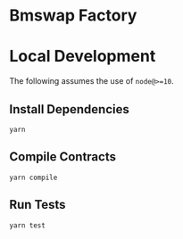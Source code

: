 # Bmswap Factory

# Local Development

The following assumes the use of `node@>=10`.

## Install Dependencies

`yarn`

## Compile Contracts

`yarn compile`

## Run Tests

`yarn test`
